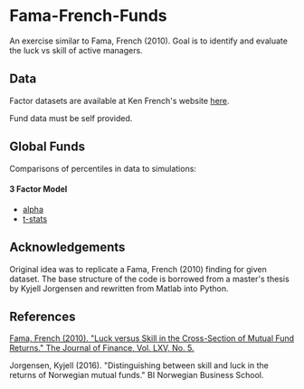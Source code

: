 # Fama-French-Funds
An exercise similar to Fama, French (2010). Goal is to identify and evaluate the luck vs skill of active managers.
## Data

Factor datasets are available at Ken French's website [here](http://mba.tuck.dartmouth.edu/pages/faculty/ken.french/data_library.html).

Fund data must be self provided.

## Global Funds
Comparisons of percentiles in data to simulations:
#### 3 Factor Model
* [alpha](tables/Global-3factor-alphas.csv)
* [t-stats](tables/Global-3factor-tstats.csv)

## Acknowledgements
Original idea was to replicate a Fama, French (2010) finding for given dataset. The base structure of the code is borrowed
from a master's thesis by Kyjell Jorgensen and rewritten from Matlab into Python.  

## References
[Fama, French (2010). "Luck versus Skill in the Cross-Section of Mutual Fund Returns." The Journal of Finance, Vol. LXV, No. 5.](http://citeseerx.ist.psu.edu/viewdoc/download?doi=10.1.1.479.3099&rep=rep1&type=pdf)

Jorgensen, Kyjell (2016). "Distinguishing between skill and luck in the returns of Norwegian mutual funds." BI Norwegian Business School.
